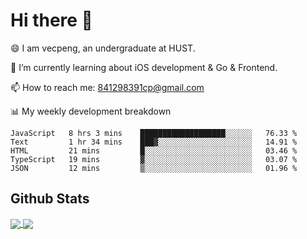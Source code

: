 
# Hi there 👋
😄 I am vecpeng, an undergraduate at HUST.

🌱 I’m currently learning about iOS development & Go & Frontend.

📫 How to reach me: 841298391cp@gmail.com

📊 My weekly development breakdown
<!--START_SECTION:waka-->

```text
JavaScript   8 hrs 3 mins    ███████████████████░░░░░░   76.33 %
Text         1 hr 34 mins    ███▓░░░░░░░░░░░░░░░░░░░░░   14.91 %
HTML         21 mins         █░░░░░░░░░░░░░░░░░░░░░░░░   03.46 %
TypeScript   19 mins         ▓░░░░░░░░░░░░░░░░░░░░░░░░   03.07 %
JSON         12 mins         ▒░░░░░░░░░░░░░░░░░░░░░░░░   01.96 %
```

<!--END_SECTION:waka-->

## Github Stats
<a href="https://github.com/anuraghazra/github-readme-stats">
  <img align="center" src="https://github-readme-stats.vercel.app/api?username=vecpeng&count_private=true&hide=stars" />
</a>
<a href="https://github.com/anuraghazra/convoychat">
  <img align="center" src="https://github-readme-stats.vercel.app/api/top-langs/?username=vecpeng&layout=compact" />
</a>
